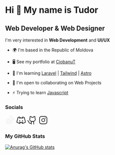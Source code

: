 # Hi 👋 My name is Tudor

## Web Developer & Web Designer

I'm very interested in **Web Development** and **UI/UX**

* 🌍 I'm based in the Republic of Moldova

* 🖥️ See my portfolio at [CiobanuT](http://ciobanut.com/)

* 🧠 I'm learning [Laravel](https://laravel.com/) | [Tailwind](https://tailwindcss.com/) | [Astro](https://astro.build/)

* 🤝 I'm open to collaborating on Web Projects

* ⚡ Trying to learn [Javascript](https://en.wikipedia.org/wiki/JavaScript)

### Socials

<p  align="left"> 
<a  href="https://www.tiktok.com/@ted.web.designer"  target="_blank"  rel="noreferrer" style="color: #eee; "><svg  xmlns="http://www.w3.org/2000/svg"  width="32"  height="32"  viewBox="0 0 256 256"><path  fill="currentColor"  d="M224 72a48.05 48.05 0 0 1-48-48a8 8 0 0 0-8-8h-40a8 8 0 0 0-8 8v132a20 20 0 1 1-28.57-18.08a8 8 0 0 0 4.57-7.23V88a8 8 0 0 0-9.4-7.88C50.91 86.48 24 119.1 24 156a76 76 0 0 0 152 0v-39.71A103.25 103.25 0 0 0 224 128a8 8 0 0 0 8-8V80a8 8 0 0 0-8-8Zm-8 39.64a87.19 87.19 0 0 1-43.33-16.15A8 8 0 0 0 160 102v54a60 60 0 0 1-120 0c0-25.9 16.64-49.13 40-57.6v27.67A36 36 0 1 0 136 156V32h24.5A64.14 64.14 0 0 0 216 87.5Z"/></svg></a>  
<a  href="https://discord.com/users/ciobanut"  target="_blank"  rel="noreferrer"><svg xmlns="http://www.w3.org/2000/svg" width="32" height="32" viewBox="0 0 256 256"><path fill="currentColor" d="M104 140a12 12 0 1 1-12-12a12 12 0 0 1 12 12Zm60-12a12 12 0 1 0 12 12a12 12 0 0 0-12-12Zm74.45 64.9l-67 29.71a16.17 16.17 0 0 1-21.71-9.1l-8.11-22q-6.72.45-13.63.46t-13.63-.46l-8.11 22a16.18 16.18 0 0 1-21.71 9.1l-67-29.71a15.93 15.93 0 0 1-9.06-18.51L38 58a16.07 16.07 0 0 1 13-11.86l36.06-5.93a16.22 16.22 0 0 1 18.26 11.88l3.26 12.84Q118.11 64 128 64t19.4.93l3.26-12.84a16.21 16.21 0 0 1 18.26-11.88L205 46.14A16.07 16.07 0 0 1 218 58l29.53 116.38a15.93 15.93 0 0 1-9.08 18.52ZM232 178.28L202.47 62h-.08l-36.06-6a.17.17 0 0 0-.17 0l-2.83 11.14c5 .94 10 2.06 14.83 3.42A8 8 0 0 1 176 86.31a8.09 8.09 0 0 1-2.16-.3A172.25 172.25 0 0 0 128 80a172.25 172.25 0 0 0-45.84 6a8 8 0 1 1-4.32-15.4c4.82-1.36 9.78-2.48 14.82-3.42L89.83 56h-.12l-36.1 5.93a.17.17 0 0 0-.09 0L24 178.33L91 208a.23.23 0 0 0 .22 0L98 189.72a173.2 173.2 0 0 1-20.14-4.32a8 8 0 0 1 4.3-15.4a171.85 171.85 0 0 0 45.84 6a171.85 171.85 0 0 0 45.84-6a8 8 0 0 1 4.32 15.41a173.2 173.2 0 0 1-20.16 4.31l6.75 18.28a.22.22 0 0 0 .21 0Z"/></svg></a> 
<a  href="https://www.github.com/ciobanut"  target="_blank"  rel="noreferrer"><svg xmlns="http://www.w3.org/2000/svg" width="32" height="32" viewBox="0 0 256 256"><path fill="currentColor" d="M208.31 75.68A59.78 59.78 0 0 0 202.93 28a8 8 0 0 0-6.93-4a59.75 59.75 0 0 0-48 24h-24a59.75 59.75 0 0 0-48-24a8 8 0 0 0-6.93 4a59.78 59.78 0 0 0-5.38 47.68A58.14 58.14 0 0 0 56 104v8a56.06 56.06 0 0 0 48.44 55.47A39.8 39.8 0 0 0 96 192v8H72a24 24 0 0 1-24-24a40 40 0 0 0-40-40a8 8 0 0 0 0 16a24 24 0 0 1 24 24a40 40 0 0 0 40 40h24v16a8 8 0 0 0 16 0v-40a24 24 0 0 1 48 0v40a8 8 0 0 0 16 0v-40a39.8 39.8 0 0 0-8.44-24.53A56.06 56.06 0 0 0 216 112v-8a58.14 58.14 0 0 0-7.69-28.32ZM200 112a40 40 0 0 1-40 40h-48a40 40 0 0 1-40-40v-8a41.74 41.74 0 0 1 6.9-22.48a8 8 0 0 0 1.1-7.69a43.81 43.81 0 0 1 .79-33.58a43.88 43.88 0 0 1 32.32 20.06a8 8 0 0 0 6.71 3.69h32.35a8 8 0 0 0 6.74-3.69a43.87 43.87 0 0 1 32.32-20.06a43.81 43.81 0 0 1 .77 33.58a8.09 8.09 0 0 0 1 7.65a41.72 41.72 0 0 1 7 22.52Z"/></svg></a> 
<a  href="https://www.instagram.com/ciobanut_"  target="_blank"  rel="noreferrer"> <svg xmlns="http://www.w3.org/2000/svg" width="32" height="32" viewBox="0 0 256 256"><path fill="currentColor" d="M128 80a48 48 0 1 0 48 48a48.05 48.05 0 0 0-48-48Zm0 80a32 32 0 1 1 32-32a32 32 0 0 1-32 32Zm48-136H80a56.06 56.06 0 0 0-56 56v96a56.06 56.06 0 0 0 56 56h96a56.06 56.06 0 0 0 56-56V80a56.06 56.06 0 0 0-56-56Zm40 152a40 40 0 0 1-40 40H80a40 40 0 0 1-40-40V80a40 40 0 0 1 40-40h96a40 40 0 0 1 40 40ZM192 76a12 12 0 1 1-12-12a12 12 0 0 1 12 12Z"/></svg> </a> </p>

### My GitHub Stats

[![Anurag's GitHub stats](https://github-readme-stats.vercel.app/api?username=ciobanut&show_icons=true&bg_color=24273a&text_color=cad3f5&icon_color=c6a0f6&title_color=8bd5ca)](https://github.com/ciobanut)
